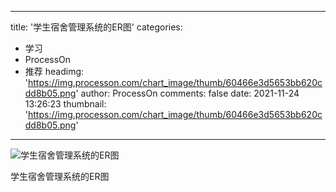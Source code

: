 
---
title: '学生宿舍管理系统的ER图'
categories: 
 - 学习
 - ProcessOn
 - 推荐
headimg: 'https://img.processon.com/chart_image/thumb/60466e3d5653bb620cdd8b05.png'
author: ProcessOn
comments: false
date: 2021-11-24 13:26:23
thumbnail: 'https://img.processon.com/chart_image/thumb/60466e3d5653bb620cdd8b05.png'
---

<div>   
<img class="thumb" alt="学生宿舍管理系统的ER图" src="https://img.processon.com/chart_image/thumb/60466e3d5653bb620cdd8b05.png" referrerpolicy="no-referrer">
<p>学生宿舍管理系统的ER图</p>  
</div>
            